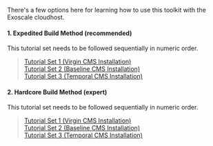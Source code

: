 
There's a few options here for learning how to use this toolkit with the Exoscale cloudhost.  

#### 1. Expedited Build Method (recommended)  

This tutorial set needs to be followed sequentially in numeric order.

>    [Tutorial Set 1 (Virgin CMS Installation)](./expedited-virgin-joomla.md)   
>    [Tutorial Set 2 (Baseline CMS Installation)](./expedited-baseline-joomla.md)  
>    [Tutorial Set 3 (Temporal CMS Installation)](./expedited-temporal-joomla.md)

#### 2. Hardcore Build Method (expert)

This tutorial set needs to be followed sequentially in numeric order.  

>    [Tutorial Set 1 (Virgin CMS Installation)](./hardcore-virgin-joomla.md)   
>    [Tutorial Set 2 (Baseline CMS Installation)](./hardcore-baseline-joomla.md)  
>    [Tutorial Set 3 (Temporal CMS Installation)](./hardcore-temporal-joomla.md)
